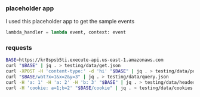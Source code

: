 ### placeholder app

I used this placeholder app to get the sample events

```python
lambda_handler = lambda event, context: event
```

### requests

```bash
BASE=https://kr8spsb5ti.execute-api.us-east-1.amazonaws.com
curl "$BASE" | jq . > testing/data/get.json
curl -XPOST -H 'content-type:' -d 'hi' "$BASE" | jq . > testing/data/post.json
curl "$BASE/wat?x=1&x=2&y=3" | jq . > testing/data/query.json
curl -H 'a: 1' -H 'a: 2' -H 'b: 3' "$BASE" | jq . > testing/data/headers.json
curl -H 'cookie: a=1;b=2' "$BASE/cookie" | jq . > testing/data/cookies.json
```
